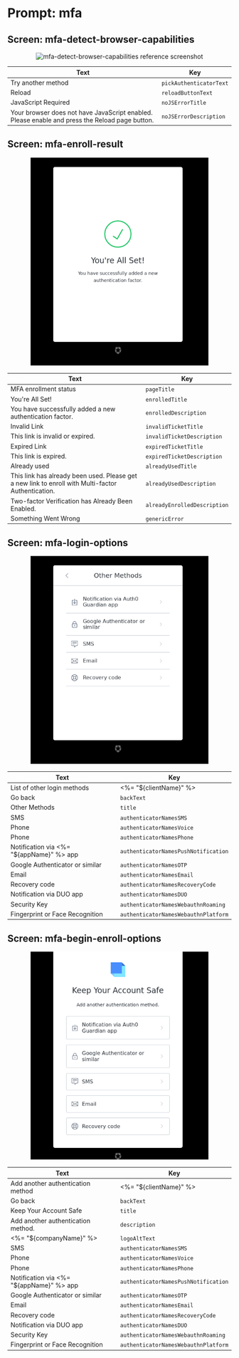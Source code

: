 # Prompt: mfa

## Screen: mfa-detect-browser-capabilities

<p style="text-align: center;">
  <img alt="mfa-detect-browser-capabilities reference screenshot" class="ul-prompt-screenshot" data-ul-prompt="mfa-detect-browser-capabilities" src="/media/articles/universal-login/text-customization/mfa-detect-browser-capabilities.png" style="width: 400px;"/>
</p>

|Text|Key|
|----------|----------|
|Try another method|`pickAuthenticatorText`|
|Reload|`reloadButtonText`|
|JavaScript Required|`noJSErrorTitle`|
|Your browser does not have JavaScript enabled. Please enable and press the Reload page button.|`noJSErrorDescription`|

## Screen: mfa-enroll-result

<p style="text-align: center;">
  <img alt="mfa-enroll-result reference screenshot" class="ul-prompt-screenshot" data-ul-prompt="mfa-enroll-result" src="/media/articles/universal-login/text-customization/mfa-enroll-result.png" style="width: 400px;"/>
</p>

|Text|Key|
|----------|----------|
|MFA enrollment status|`pageTitle`|
|You're All Set!|`enrolledTitle`|
|You have successfully added a new authentication factor.|`enrolledDescription`|
|Invalid Link|`invalidTicketTitle`|
|This link is invalid or expired.|`invalidTicketDescription`|
|Expired Link|`expiredTicketTitle`|
|This link is expired.|`expiredTicketDescription`|
|Already used|`alreadyUsedTitle`|
|This link has already been used. Please get a new link to enroll with Multi-factor Authentication.|`alreadyUsedDescription`|
|Two-factor Verification has Already Been Enabled.|`alreadyEnrolledDescription`|
|Something Went Wrong|`genericError`|

## Screen: mfa-login-options

<p style="text-align: center;">
  <img alt="mfa-login-options reference screenshot" class="ul-prompt-screenshot" data-ul-prompt="mfa-login-options" src="/media/articles/universal-login/text-customization/mfa-login-options.png" style="width: 400px;"/>
</p>

|Text|Key|
|----------|----------|
|List of other login methods | <%= "${clientName}" %>|`pageTitle`|
|Go back|`backText`|
|Other Methods|`title`|
|SMS|`authenticatorNamesSMS`|
|Phone|`authenticatorNamesVoice`|
|Phone|`authenticatorNamesPhone`|
|Notification via <%= "${appName}" %> app|`authenticatorNamesPushNotification`|
|Google Authenticator or similar|`authenticatorNamesOTP`|
|Email|`authenticatorNamesEmail`|
|Recovery code|`authenticatorNamesRecoveryCode`|
|Notification via DUO app|`authenticatorNamesDUO`|
|Security Key|`authenticatorNamesWebauthnRoaming`|
|Fingerprint or Face Recognition|`authenticatorNamesWebauthnPlatform`|

## Screen: mfa-begin-enroll-options

<p style="text-align: center;">
  <img alt="mfa-begin-enroll-options reference screenshot" class="ul-prompt-screenshot" data-ul-prompt="mfa-begin-enroll-options" src="/media/articles/universal-login/text-customization/mfa-begin-enroll-options.png" style="width: 400px;"/>
</p>

|Text|Key|
|----------|----------|
|Add another authentication method | <%= "${clientName}" %>|`pageTitle`|
|Go back|`backText`|
|Keep Your Account Safe|`title`|
|Add another authentication method.|`description`|
|<%= "${companyName}" %>|`logoAltText`|
|SMS|`authenticatorNamesSMS`|
|Phone|`authenticatorNamesVoice`|
|Phone|`authenticatorNamesPhone`|
|Notification via <%= "${appName}" %> app|`authenticatorNamesPushNotification`|
|Google Authenticator or similar|`authenticatorNamesOTP`|
|Email|`authenticatorNamesEmail`|
|Recovery code|`authenticatorNamesRecoveryCode`|
|Notification via DUO app|`authenticatorNamesDUO`|
|Security Key|`authenticatorNamesWebauthnRoaming`|
|Fingerprint or Face Recognition|`authenticatorNamesWebauthnPlatform`|
